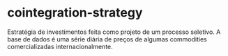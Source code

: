 # cointegration-strategy

Estratégia de investimentos feita como projeto de um processo seletivo.
A base de dados é uma série diária de preços de algumas commodities comercializadas internacionalmente.
